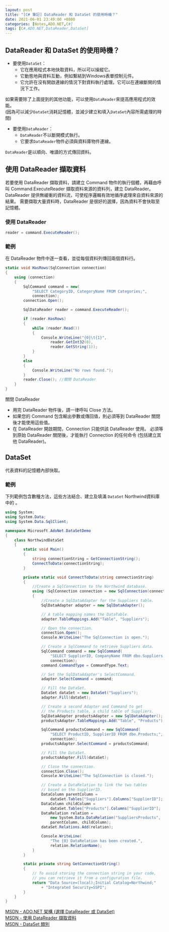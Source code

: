 ```yaml
---
layout: post
title: "[C# 筆記] DataReader 和 DataSet 的使用時機？"
date: 2021-06-01 23:49:00 +0800
categories: [Notes,ADO.NET,C#]
tags: [C#,ADO.NET,DataReader,DataSet]
---
```


## DataReader 和 DataSet 的使用時機？

- 要使用`DataSet`：
    - 它在應用程式本地快取資料，所以可以操縱它。
    - 它動態地與資料互動，例如繫結到Windows表單控制元件。
    - 它允許在沒有開啟連線的情況下對資料執行處理。它可以在連線斷開的情況下工作。

如果需要除了上面提到的其他功能，可以使用`DataReader`來提高應用程式的效能。    
(因為可以減少`DataSet`消耗記憶體，並減少建立和填入`DataSet`內容所需處理的時間) 

- 要使用`DataReader`：
    - `DataReader`不以斷開模式執行。
    - 它要求`DataReader`物件必須與資料庫物件連線。

`DataReader`是以順向、唯讀的方式傳回資料。


## 使用 DataReader 擷取資料

若要使用 DataReader 擷取資料，請建立 Command 物件的執行個體，再藉由呼叫 Command.ExecuteReader 擷取資料來源的資料列，建立 DataReader。 DataReader 提供無緩衝的資料流，可使程序邏輯有效地循序處理來自資料來源的結果。 需要擷取大量資料時，DataReader 是很好的選擇，因為資料不會快取至記憶體。

### 使用 DataReader

```c#
reader = command.ExecuteReader();
```


### 範例

在 DataReader 物件中逐一查看，並從每個資料列傳回兩個資料行。

```c#
static void HasRows(SqlConnection connection)
{
    using (connection)
    {
        SqlCommand command = new(
            "SELECT CategoryID, CategoryName FROM Categories;",
            connection);
        connection.Open();

        SqlDataReader reader = command.ExecuteReader();

        if (reader.HasRows)
        {
            while (reader.Read())
            {
                Console.WriteLine("{0}\t{1}", 
                    reader.GetInt32(0),
                    reader.GetString(1));
            }
        }
        else
        {
            Console.WriteLine("No rows found.");
        }
        reader.Close(); //關閉 DataReader
    }
}
```

關閉 DataReader
- 用完 DataReader 物件後，請一律呼叫 Close 方法。
- 如果您的 Command 包含輸出參數或傳回值，則必須等到 DataReader 關閉後才能使用這些值。
- 在 DataReader 開啟期間，Connection 只能供該 DataReader 使用。 必須等到原始 DataReader 關閉後，才能執行 Connection 的任何命令 (包括建立其他 DataReader)。



## DataSet

代表資料的記憶體內部快取。

### 範例

下列範例包含數種方法，這些方法結合、建立及填滿 `DataSet` Northwind資料庫中的 。

```c#
using System;
using System.Data;
using System.Data.SqlClient;

namespace Microsoft.AdoNet.DataSetDemo
{
    class NorthwindDataSet
    {
        static void Main()
        {
            string connectionString = GetConnectionString();
            ConnectToData(connectionString);
        }

        private static void ConnectToData(string connectionString)
        {
            //Create a SqlConnection to the Northwind database.
            using (SqlConnection connection = new SqlConnection(connectionString))
            {
                //Create a SqlDataAdapter for the Suppliers table.
                SqlDataAdapter adapter = new SqlDataAdapter();

                // A table mapping names the DataTable.
                adapter.TableMappings.Add("Table", "Suppliers");

                // Open the connection.
                connection.Open();
                Console.WriteLine("The SqlConnection is open.");

                // Create a SqlCommand to retrieve Suppliers data.
                SqlCommand command = new SqlCommand(
                    "SELECT SupplierID, CompanyName FROM dbo.Suppliers;",
                    connection);
                command.CommandType = CommandType.Text;

                // Set the SqlDataAdapter's SelectCommand.
                adapter.SelectCommand = command;

                // Fill the DataSet.
                DataSet dataSet = new DataSet("Suppliers");
                adapter.Fill(dataSet);

                // Create a second Adapter and Command to get
                // the Products table, a child table of Suppliers.
                SqlDataAdapter productsAdapter = new SqlDataAdapter();
                productsAdapter.TableMappings.Add("Table", "Products");

                SqlCommand productsCommand = new SqlCommand(
                    "SELECT ProductID, SupplierID FROM dbo.Products;",
                    connection);
                productsAdapter.SelectCommand = productsCommand;

                // Fill the DataSet.
                productsAdapter.Fill(dataSet);

                // Close the connection.
                connection.Close();
                Console.WriteLine("The SqlConnection is closed.");

                // Create a DataRelation to link the two tables
                // based on the SupplierID.
                DataColumn parentColumn =
                    dataSet.Tables["Suppliers"].Columns["SupplierID"];
                DataColumn childColumn =
                    dataSet.Tables["Products"].Columns["SupplierID"];
                DataRelation relation =
                    new System.Data.DataRelation("SuppliersProducts",
                    parentColumn, childColumn);
                dataSet.Relations.Add(relation);

                Console.WriteLine(
                    "The {0} DataRelation has been created.",
                    relation.RelationName);
            }
        }

        static private string GetConnectionString()
        {
            // To avoid storing the connection string in your code,
            // you can retrieve it from a configuration file.
            return "Data Source=(local);Initial Catalog=Northwind;"
                + "Integrated Security=SSPI";
        }
    }
}
```


[MSDN - ADO.NET 架構 (選擇 DataReader 或 DataSet)](https://learn.microsoft.com/zh-tw/dotnet/framework/data/adonet/ado-net-architecture)     
[MSDN - 使用 DataReader 擷取資料](https://learn.microsoft.com/zh-tw/dotnet/framework/data/adonet/retrieving-data-using-a-datareader)        
[MSDN - DataSet 類別](https://learn.microsoft.com/zh-tw/dotnet/api/system.data.dataset?view=net-8.0)        
